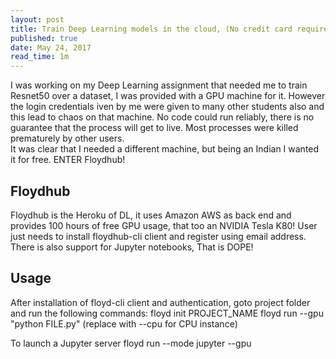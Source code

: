 ```yaml
---
layout: post
title: Train Deep Learning models in the cloud, (No credit card required)
published: true
date: May 24, 2017
read_time: 1m
---
```

I was working on my Deep Learning assignment that needed me to train Resnet50 over a dataset, I was provided with a GPU machine for it. However the login credentials iven by me were given to many other students also and this lead to chaos on that machine. No code could run reliably, there is no guarantee that the process will get to live. Most processes were killed prematurely by other users.  
It was clear that I needed a different machine, but being an Indian I wanted it for free. ENTER Floydhub! 

## Floydhub  
Floydhub is the Heroku of DL, it uses Amazon AWS as back end and provides 100 hours of free GPU usage, that too an NVIDIA Tesla K80! User just needs to install floydhub-cli client and register using email address. There is also support for Jupyter notebooks, That is DOPE!  
## Usage
After installation of floyd-cli client and authentication, goto project folder and run the following commands:
floyd init PROJECT_NAME
floyd run --gpu "python FILE.py"  (replace with --cpu for CPU instance)

To launch a Jupyter server
floyd run --mode jupyter --gpu
